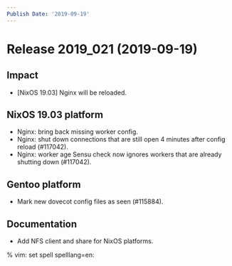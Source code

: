 ```yaml
---
Publish Date: '2019-09-19'
---
```


# Release 2019_021 (2019-09-19)

## Impact

- \[NixOS 19.03\] Nginx will be reloaded.

## NixOS 19.03 platform

- Nginx: bring back missing worker config.
- Nginx: shut down connections that are still open 4 minutes after config reload (#117042).
- Nginx: worker age Sensu check now ignores workers that are already shutting down (#117042).

## Gentoo platform

- Mark new dovecot config files as seen (#115884).

## Documentation

- Add NFS client and share for NixOS platforms.

% vim: set spell spelllang=en:

